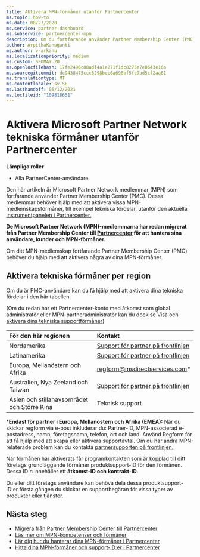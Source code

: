 ```yaml
---
title: Aktivera MPN-förmåner utanför Partnercenter
ms.topic: how-to
ms.date: 08/27/2020
ms.service: partner-dashboard
ms.subservice: partnercenter-mpn
description: Om du fortfarande använder Partner Membership Center (PMC) kan du ta reda på vem du ska kontakta för att aktivera dina tekniska supportförmåner för MPN och ge dig support-ID:n.
author: ArpithaKanuganti
ms.author: v-arkanu
ms.localizationpriority: medium
ms.custom: SEOMAY.20
ms.openlocfilehash: 17fe2496c88adf4a1e271f1dc8275e7e0643e16a
ms.sourcegitcommit: dc9438475ccc6298bec6a698bf5fc9bd5cf2aa81
ms.translationtype: MT
ms.contentlocale: sv-SE
ms.lasthandoff: 05/12/2021
ms.locfileid: "109818651"
---
```

# <a name="activate-microsoft-partner-network-technical-benefits-outside-of-partner-center"></a>Aktivera Microsoft Partner Network tekniska förmåner utanför Partnercenter


**Lämpliga roller**

- Alla PartnerCenter-användare

Den här artikeln är Microsoft Partner Network medlemmar (MPN) som fortfarande använder Partner Membership Center (PMC). Dessa medlemmar behöver hjälp med att aktivera vissa MPN-medlemskapsförmåner, till exempel tekniska fördelar, utanför den aktuella [instrumentpanelen i Partnercenter.](https://partner.microsoft.com/dashboard)

**De Microsoft Partner Network (MPN)-medlemmarna har redan migrerat från Partner Membership Center till [Partnercenter](prepare-pmc-pc-migration.md) för att hantera sina användare, kunder och MPN-förmåner.**

Om ditt MPN-medlemskap fortfarande Partner Membership Center (PMC) behöver du hjälp med att aktivera några av dina MPN-förmåner.

## <a name="activate-technical-benefits-by-region"></a>Aktivera tekniska förmåner per region

Om du är PMC-användare kan du få hjälp med att aktivera dina tekniska fördelar i den här tabellen.

(Om du redan har ett Partnercenter-konto med åtkomst som global administratör eller MPN-partneradministratör kan du dock se Visa och [aktivera dina tekniska supportförmåner](mpn-benefits-technical-support.md#view-and-activate-your-technical-support-benefits))

|För den här regionen  | Kontakt |
|:--------|:------------|
|Nordamerika  | [Support för partner på frontlinjen](https://partner.microsoft.com/support?issueid=300-0042)  |
|Latinamerika  | [Support för partner på frontlinjen](https://partner.microsoft.com/support?issueid=300-0042)  |
|Europa, Mellanöstern och Afrika  | [regform@msdirectservices.com](mailto:regform@msdirectservices.com)*  |
|Australien, Nya Zeeland och Taiwan  | [Support för partner på frontlinjen](https://partner.microsoft.com/support?issueid=300-0042)  |
|Asien och stillahavsområdet och Större Kina  | Teknisk support  |

\***Endast för partner i Europa, Mellanöstern och Afrika (EMEA):** När du skickar regform via e-post inkluderar du: Partner-ID, MPN-associerad e-postadress, namn, företagsnamn, telefon, ort och land. Använd Regform för att få hjälp med att skapa eller aktivera supportavtal. Om du har andra MPN-relaterade problem kan du kontakta [partnersupporten på frontlinjen.](https://partner.microsoft.com/support?issueid=300-0042)

När förmånen har aktiverats får programkontakten som är kopplad till ditt företags grundläggande förmåner produktsupport-ID för den förmånen. Dessa ID:n innehåller ett **åtkomst-ID och** **kontrakt-ID.** 

Du eller ditt företags användare kan behöva dela dessa produktsupport-ID:er första gången du skickar en supportbegäran för vissa typer av produkter eller tjänster.

## <a name="next-steps"></a>Nästa steg

- [Migrera från Partner Membership Center till Partnercenter](prepare-pmc-pc-migration.md)
- [Läs mer om MPN-kompetenser och förmåner](learn-about-competencies.md)
- [Lär dig hur du hanterar dina MPN-förmåner i Partnercenter](manage-your-partner-network-benefits.md)
- [Hitta dina MPN-förmåner och support-ID:er i Partnercenter](mpn-find-benefits.md)
